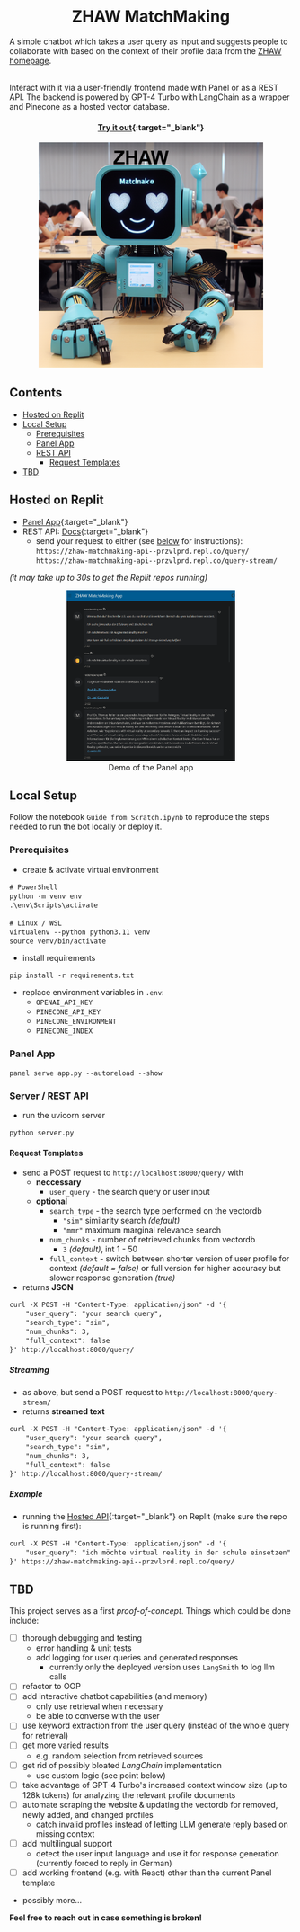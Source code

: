 <div align="center">

# ZHAW MatchMaking

</div>

A simple chatbot which takes a user query as input and suggests people to 
collaborate with based on the context of their profile data from the [ZHAW 
homepage](https://www.zhaw.ch).<br><br>


Interact with it via a user-friendly frontend made with Panel or as a REST 
API. The backend is powered by GPT-4 Turbo with LangChain as a wrapper and 
Pinecone as a hosted vector database.

<div align="center">

#### [Try it out](https://zhaw-matchmaking-app--przvlprd.repl.co/app){:target="_blank"}

</div>
<div align="center">
  <img src="img.png" width="400"/>
</div>

## Contents

- [Hosted on Replit](#hosted-on-replit)
- [Local Setup](#local-setup)
  - [Prerequisites](#prerequisites)
  - [Panel App](#panel-app)
  - [REST API](#server--rest-api)
    - [Request Templates](#request-templates)
- [TBD](#tbd)

## Hosted on Replit

- [Panel App](https://zhaw-matchmaking-app--przvlprd.repl.co/app){:target="_blank"}
- REST API: [Docs](https://zhaw-matchmaking-api--przvlprd.repl.co/docs){:target="_blank"}
  - send your request to either (see [below](#request-templates) for 
    instructions): </br>
  `https://zhaw-matchmaking-api--przvlprd.repl.co/query/` </br>
  `https://zhaw-matchmaking-api--przvlprd.repl.co/query-stream/` </br>

*(it may take up to 30s to get the Replit repos running)*

<div align="center">
<a href="demo.png" target="_blank">
  <img src="demo.png" alt="Demo" width="300"/>
</a>
</div>
<div align="center">
Demo of the Panel app
</div>



## Local Setup
Follow the notebook `Guide from Scratch.ipynb` to reproduce the steps 
needed to run the bot locally or deploy it.

### Prerequisites
- create & activate virtual environment
```shell
# PowerShell
python -m venv env
.\env\Scripts\activate

# Linux / WSL
virtualenv --python python3.11 venv
source venv/bin/activate
```

- install requirements
```shell
pip install -r requirements.txt
```

- replace environment variables in `.env`:
  - `OPENAI_API_KEY` 
  - `PINECONE_API_KEY`
  - `PINECONE_ENVIRONMENT`
  - `PINECONE_INDEX`

### Panel App

```shell
panel serve app.py --autoreload --show
```

### Server / REST API

- run the uvicorn server
```shell
python server.py
```

#### Request Templates
- send a POST request to `http://localhost:8000/query/` with
  - **neccessary**
    - `user_query` - the search query or user input
  - **optional**
    - `search_type` - the search type performed on the vectordb
      - `"sim"` similarity search *(default)*
      - `"mmr"` maximum marginal relevance search
    - `num_chunks` - number of retrieved chunks from vectordb
      - `3` *(default)*, int 1 - 50
    - `full_context` - switch between shorter version of user profile for 
      context *(default = false)* or full version for higher accuracy but 
      slower response generation *(true)*
- returns **JSON**
```shell
curl -X POST -H "Content-Type: application/json" -d '{
    "user_query": "your search query",
    "search_type": "sim",
    "num_chunks": 3,
    "full_context": false
}' http://localhost:8000/query/
```

##### Streaming

- as above, but send a POST request to `http://localhost:8000/query-stream/`
- returns **streamed text**
```shell
curl -X POST -H "Content-Type: application/json" -d '{
    "user_query": "your search query",
    "search_type": "sim",
    "num_chunks": 3,
    "full_context": false
}' http://localhost:8000/query-stream/
```

##### Example
- running the [Hosted API](https://zhaw-matchmaking-api--przvlprd.repl.co/query/){:target="_blank"}
on Replit (make sure the repo is running first):
```
curl -X POST -H "Content-Type: application/json" -d '{
    "user_query": "ich möchte virtual reality in der schule einsetzen"
}' https://zhaw-matchmaking-api--przvlprd.repl.co/query/
```

## TBD
This project serves as a first *proof-of-concept*. Things which could be done 
include:
- [ ] thorough debugging and testing
  - error handling & unit tests
  - add logging for user queries and generated responses
    - currently only the deployed version uses `LangSmith` to log llm calls
- [ ] refactor to OOP
- [ ] add interactive chatbot capabilities (and memory)
  - only use retrieval when necessary
  - be able to converse with the user
- [ ] use keyword extraction from the user query (instead of  the whole 
  query for retrieval)
- [ ] get more varied results
  - e.g. random selection from retrieved sources
- [ ] get rid of possibly bloated *LangChain* implementation
  - use custom logic (see point below)
- [ ] take advantage of GPT-4 Turbo's increased context window size (up to 
  128k tokens) for analyzing the relevant profile documents
- [ ] automate scraping the website & updating the vectordb for removed, 
  newly added, and changed profiles
  - catch invalid profiles instead of letting LLM generate reply based on 
    missing context
- [ ] add multilingual support
  - detect the user input language and use it for response generation 
    (currently forced to reply in German)
- [ ] add working frontend (e.g. with React) other than the current Panel 
  template
- possibly more...

**Feel free to reach out in case something is broken!**